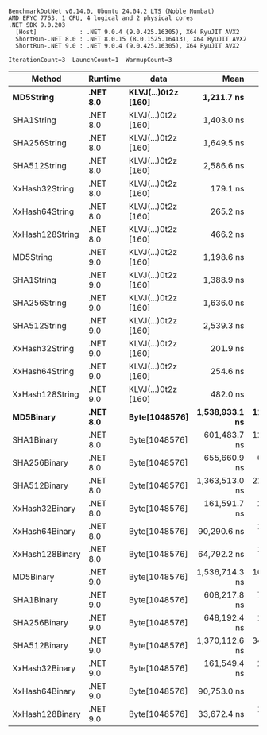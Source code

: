 ```

BenchmarkDotNet v0.14.0, Ubuntu 24.04.2 LTS (Noble Numbat)
AMD EPYC 7763, 1 CPU, 4 logical and 2 physical cores
.NET SDK 9.0.203
  [Host]            : .NET 9.0.4 (9.0.425.16305), X64 RyuJIT AVX2
  ShortRun-.NET 8.0 : .NET 8.0.15 (8.0.1525.16413), X64 RyuJIT AVX2
  ShortRun-.NET 9.0 : .NET 9.0.4 (9.0.425.16305), X64 RyuJIT AVX2

IterationCount=3  LaunchCount=1  WarmupCount=3  

```
| Method          | Runtime  | data                | Mean           | Error         | StdDev       | Min            | Max            | Gen0   | Allocated |
|---------------- |--------- |-------------------- |---------------:|--------------:|-------------:|---------------:|---------------:|-------:|----------:|
| **MD5String**       | **.NET 8.0** | **KLVJ(...)0t2z [160]** |     **1,211.7 ns** |     **150.99 ns** |      **8.28 ns** |     **1,206.6 ns** |     **1,221.3 ns** | **0.0668** |    **1128 B** |
| SHA1String      | .NET 8.0 | KLVJ(...)0t2z [160] |     1,403.0 ns |     121.48 ns |      6.66 ns |     1,395.8 ns |     1,408.9 ns | 0.0839 |    1416 B |
| SHA256String    | .NET 8.0 | KLVJ(...)0t2z [160] |     1,649.5 ns |     120.60 ns |      6.61 ns |     1,641.8 ns |     1,653.5 ns | 0.1106 |    1856 B |
| SHA512String    | .NET 8.0 | KLVJ(...)0t2z [160] |     2,586.6 ns |     106.53 ns |      5.84 ns |     2,580.3 ns |     2,591.8 ns | 0.1907 |    3240 B |
| XxHash32String  | .NET 8.0 | KLVJ(...)0t2z [160] |       179.1 ns |      17.19 ns |      0.94 ns |       178.1 ns |       179.8 ns | 0.0348 |     584 B |
| XxHash64String  | .NET 8.0 | KLVJ(...)0t2z [160] |       265.2 ns |      41.17 ns |      2.26 ns |       262.9 ns |       267.4 ns | 0.0434 |     728 B |
| XxHash128String | .NET 8.0 | KLVJ(...)0t2z [160] |       466.2 ns |     197.13 ns |     10.81 ns |       459.1 ns |       478.6 ns | 0.0672 |    1128 B |
| MD5String       | .NET 9.0 | KLVJ(...)0t2z [160] |     1,198.6 ns |      35.21 ns |      1.93 ns |     1,196.3 ns |     1,199.8 ns | 0.0668 |    1128 B |
| SHA1String      | .NET 9.0 | KLVJ(...)0t2z [160] |     1,388.9 ns |      58.45 ns |      3.20 ns |     1,386.4 ns |     1,392.5 ns | 0.0839 |    1416 B |
| SHA256String    | .NET 9.0 | KLVJ(...)0t2z [160] |     1,636.0 ns |      37.65 ns |      2.06 ns |     1,634.8 ns |     1,638.4 ns | 0.1106 |    1856 B |
| SHA512String    | .NET 9.0 | KLVJ(...)0t2z [160] |     2,539.3 ns |     185.55 ns |     10.17 ns |     2,527.8 ns |     2,547.1 ns | 0.1907 |    3240 B |
| XxHash32String  | .NET 9.0 | KLVJ(...)0t2z [160] |       201.9 ns |     235.95 ns |     12.93 ns |       187.0 ns |       210.1 ns | 0.0348 |     584 B |
| XxHash64String  | .NET 9.0 | KLVJ(...)0t2z [160] |       254.6 ns |      52.18 ns |      2.86 ns |       252.5 ns |       257.8 ns | 0.0434 |     728 B |
| XxHash128String | .NET 9.0 | KLVJ(...)0t2z [160] |       482.0 ns |      45.09 ns |      2.47 ns |       479.4 ns |       484.3 ns | 0.0668 |    1128 B |
| **MD5Binary**       | **.NET 8.0** | **Byte[1048576]**       | **1,538,933.1 ns** | **118,220.02 ns** |  **6,480.04 ns** | **1,533,875.6 ns** | **1,546,237.5 ns** |      **-** |      **41 B** |
| SHA1Binary      | .NET 8.0 | Byte[1048576]       |   601,483.7 ns | 122,428.41 ns |  6,710.71 ns |   595,772.3 ns |   608,874.7 ns |      - |      49 B |
| SHA256Binary    | .NET 8.0 | Byte[1048576]       |   655,660.9 ns |  68,003.77 ns |  3,727.52 ns |   651,633.0 ns |   658,988.8 ns |      - |      57 B |
| SHA512Binary    | .NET 8.0 | Byte[1048576]       | 1,363,513.0 ns | 214,977.36 ns | 11,783.63 ns | 1,351,652.9 ns | 1,375,218.6 ns |      - |      89 B |
| XxHash32Binary  | .NET 8.0 | Byte[1048576]       |   161,591.7 ns |  20,747.24 ns |  1,137.23 ns |   160,584.4 ns |   162,825.0 ns |      - |      32 B |
| XxHash64Binary  | .NET 8.0 | Byte[1048576]       |    90,290.6 ns |  11,031.49 ns |    604.67 ns |    89,909.3 ns |    90,987.8 ns |      - |      32 B |
| XxHash128Binary | .NET 8.0 | Byte[1048576]       |    64,792.2 ns |  11,648.92 ns |    638.52 ns |    64,370.1 ns |    65,526.7 ns |      - |      40 B |
| MD5Binary       | .NET 9.0 | Byte[1048576]       | 1,536,714.3 ns | 101,624.11 ns |  5,570.36 ns | 1,532,007.4 ns | 1,542,864.1 ns |      - |      41 B |
| SHA1Binary      | .NET 9.0 | Byte[1048576]       |   608,217.8 ns |  76,755.85 ns |  4,207.25 ns |   603,370.7 ns |   610,924.5 ns |      - |      49 B |
| SHA256Binary    | .NET 9.0 | Byte[1048576]       |   648,192.4 ns |  13,179.32 ns |    722.40 ns |   647,712.0 ns |   649,023.2 ns |      - |      57 B |
| SHA512Binary    | .NET 9.0 | Byte[1048576]       | 1,370,112.6 ns | 343,946.04 ns | 18,852.84 ns | 1,349,146.0 ns | 1,385,668.5 ns |      - |      89 B |
| XxHash32Binary  | .NET 9.0 | Byte[1048576]       |   161,549.4 ns |  20,689.07 ns |  1,134.04 ns |   160,564.1 ns |   162,789.0 ns |      - |      32 B |
| XxHash64Binary  | .NET 9.0 | Byte[1048576]       |    90,753.0 ns |   6,784.00 ns |    371.85 ns |    90,323.8 ns |    90,977.9 ns |      - |      32 B |
| XxHash128Binary | .NET 9.0 | Byte[1048576]       |    33,672.4 ns |  10,920.66 ns |    598.60 ns |    33,078.5 ns |    34,275.6 ns |      - |      40 B |
